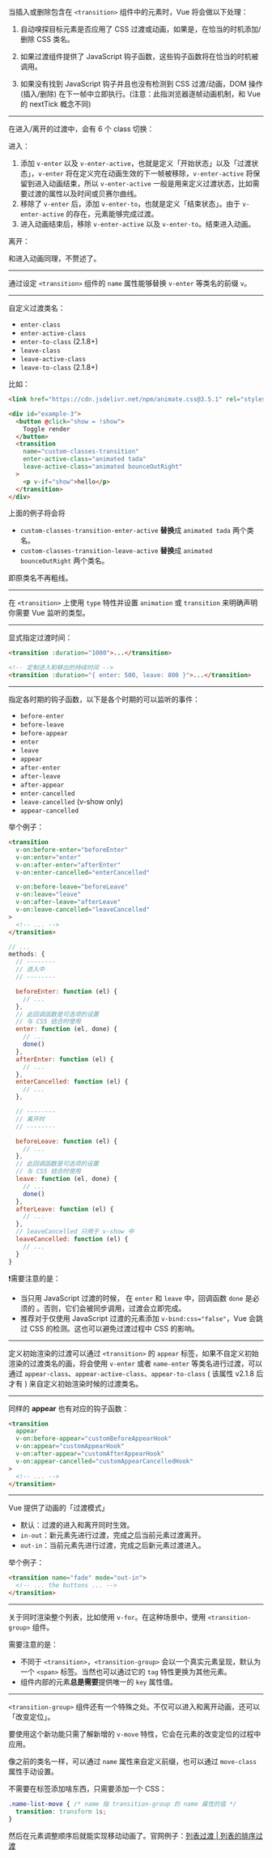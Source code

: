 当插入或删除包含在 `<transition>` 组件中的元素时，Vue 将会做以下处理：

1. 自动嗅探目标元素是否应用了 CSS 过渡或动画，如果是，在恰当的时机添加/删除 CSS 类名。

1. 如果过渡组件提供了 JavaScript 钩子函数，这些钩子函数将在恰当的时机被调用。

1. 如果没有找到 JavaScript 钩子并且也没有检测到 CSS 过渡/动画，DOM 操作 (插入/删除) 在下一帧中立即执行。(注意：此指浏览器逐帧动画机制，和 Vue 的 nextTick 概念不同)

---

在进入/离开的过渡中，会有 6 个 class 切换：

进入：

1. 添加 `v-enter` 以及 `v-enter-active`，也就是定义「开始状态」以及「过渡状态」，`v-enter` 将在定义完在动画生效的下一帧被移除，`v-enter-active` 将保留到进入动画结束，所以 `v-enter-active` 一般是用来定义过渡状态，比如需要过渡的属性以及时间或贝赛尔曲线。
2. 移除了 `v-enter` 后，添加 `v-enter-to`，也就是定义「结束状态」。由于 `v-enter-active` 的存在，元素能够完成过渡。
3. 进入动画结束后，移除 `v-enter-active` 以及 `v-enter-to`。结束进入动画。

离开：

和进入动画同理，不赘述了。

---

通过设定 `<transition>` 组件的 `name` 属性能够替换 `v-enter` 等类名的前缀 `v`。

---

自定义过渡类名：

- `enter-class`
- `enter-active-class`
- `enter-to-class` (2.1.8+)
- `leave-class`
- `leave-active-class`
- `leave-to-class` (2.1.8+)

比如：

```html
<link href="https://cdn.jsdelivr.net/npm/animate.css@3.5.1" rel="stylesheet" type="text/css">

<div id="example-3">
  <button @click="show = !show">
    Toggle render
  </button>
  <transition
    name="custom-classes-transition"
    enter-active-class="animated tada"
    leave-active-class="animated bounceOutRight"
  >
    <p v-if="show">hello</p>
  </transition>
</div>
```

上面的例子将会将

- `custom-classes-transition-enter-active` **替换**成 `animated tada` 两个类名。
- `custom-classes-transition-leave-active` **替换**成 `animated bounceOutRight` 两个类名。

即原类名不再粗线。

---

在 `<transition>` 上使用 `type` 特性并设置 `animation` 或 `transition` 来明确声明你需要 Vue 监听的类型。

---

显式指定过渡时间：

```html
<transition :duration="1000">...</transition>

<!-- 定制进入和移出的持续时间 -->
<transition :duration="{ enter: 500, leave: 800 }">...</transition>
```

---

指定各时期的钩子函数，以下是各个时期的可以监听的事件：

- `before-enter`
- `before-leave`
- `before-appear`
- `enter`
- `leave`
- `appear`
- `after-enter`
- `after-leave`
- `after-appear`
- `enter-cancelled`
- `leave-cancelled` (v-show only)
- `appear-cancelled`

举个例子：

```html
<transition
  v-on:before-enter="beforeEnter"
  v-on:enter="enter"
  v-on:after-enter="afterEnter"
  v-on:enter-cancelled="enterCancelled"

  v-on:before-leave="beforeLeave"
  v-on:leave="leave"
  v-on:after-leave="afterLeave"
  v-on:leave-cancelled="leaveCancelled"
>
  <!-- ... -->
</transition>
```

```javascript
// ...
methods: {
  // --------
  // 进入中
  // --------

  beforeEnter: function (el) {
    // ...
  },
  // 此回调函数是可选项的设置
  // 与 CSS 结合时使用
  enter: function (el, done) {
    // ...
    done()
  },
  afterEnter: function (el) {
    // ...
  },
  enterCancelled: function (el) {
    // ...
  },

  // --------
  // 离开时
  // --------

  beforeLeave: function (el) {
    // ...
  },
  // 此回调函数是可选项的设置
  // 与 CSS 结合时使用
  leave: function (el, done) {
    // ...
    done()
  },
  afterLeave: function (el) {
    // ...
  },
  // leaveCancelled 只用于 v-show 中
  leaveCancelled: function (el) {
    // ...
  }
}
```

❗️需要注意的是：

- 当只用 JavaScript 过渡的时候， 在 `enter` 和 `leave` 中，回调函数 `done` 是必须的 。否则，它们会被同步调用，过渡会立即完成。
- 推荐对于仅使用 JavaScript 过渡的元素添加 `v-bind:css="false"`，Vue 会跳过 CSS 的检测。这也可以避免过渡过程中 CSS 的影响。

---

定义初始渲染的过渡可以通过 `<transition>` 的 `appear` 标签，如果不自定义初始渲染的过渡类名的画，将会使用 `v-enter` 或者 `name-enter` 等类名进行过渡，可以通过 `appear-class`、`appear-active-class`、`appear-to-class` ( 该属性 v2.1.8 后才有 ) 来自定义初始渲染时候的过渡类名。

---

同样的 **appear** 也有对应的钩子函数：

```html
<transition
  appear
  v-on:before-appear="customBeforeAppearHook"
  v-on:appear="customAppearHook"
  v-on:after-appear="customAfterAppearHook"
  v-on:appear-cancelled="customAppearCancelledHook"
>
  <!-- ... -->
</transition>
```

---

Vue 提供了动画的「过渡模式」

- 默认：过渡的进入和离开同时生效。
- `in-out`：新元素先进行过渡，完成之后当前元素过渡离开。
- `out-in`：当前元素先进行过渡，完成之后新元素过渡进入。

举个例子：

```html
<transition name="fade" mode="out-in">
  <!-- ... the buttons ... -->
</transition>
```

---

关于同时渲染整个列表，比如使用 `v-for`。在这种场景中，使用 `<transition-group>` 组件。

需要注意的是：

- 不同于 `<transition>`，`<transition-group>` 会以一个真实元素呈现，默认为一个 `<span>` 标签。当然也可以通过它的 `tag` 特性更换为其他元素。
- 组件内部的元素**总是需要**提供唯一的 `key` 属性值。

---

`<transition-group>` 组件还有一个特殊之处。不仅可以进入和离开动画，还可以「改变定位」。

要使用这个新功能只需了解新增的 `v-move` 特性，它会在元素的改变定位的过程中应用。

像之前的类名一样，可以通过 `name` 属性来自定义前缀，也可以通过 `move-class` 属性手动设置。

不需要在标签添加啥东西，只需要添加一个 CSS：

```css
.name-list-move { /* name 指 transition-group 的 name 属性的值 */
  transition: transform 1s;
}
```

然后在元素调整顺序后就能实现移动动画了。官网例子：[列表过渡 | 列表的排序过渡](https://cn.vuejs.org/v2/guide/transitions.html#%E5%88%97%E8%A1%A8%E7%9A%84%E6%8E%92%E5%BA%8F%E8%BF%87%E6%B8%A1)